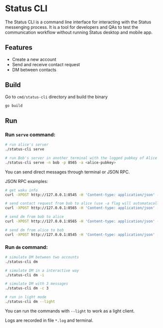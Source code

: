 # Status CLI

The Status CLI is a command line interface for interacting with the Status messenging process. It is a tool for developers and QAs to test the communication workflow without running Status desktop and mobile app.

## Features

- Create a new account
- Send and receive contact request
- DM between contacts

## Build

Go to `cmd/status-cli` directory and build the binary

```bash
go build
```

## Run

### Run `serve` command:

```bash
# run alice's server
./status-cli serve

# run Bob's server in another terminal with the logged pubkey of Alice
./status-cli serve -n bob -p 8565 -a <alice-pubkey>
```

You can send direct messages through terminal or JSON RPC.

JSON RPC examples:

```bash
# get waku info
curl -XPOST http://127.0.0.1:8545 -H 'Content-type: application/json' -d '{"jsonrpc":"2.0","method":"waku_info","params":[],"id":1}'

# send contact request from bob to alice (use -a flag will automatacally send contact request when starting)
curl -XPOST http://127.0.0.1:8565 -H 'Content-type: application/json' -d '{"jsonrpc":"2.0","method":"wakuext_sendContactRequest","params":[{"id": "0x0436470da23039f10c1588bc6b9fcbd4b815bf9fae4dc09c0fb05a7eaaf1670b5dbdbc757630d54bf2f8be45a796304dc42506c3f4172f499f610a9ed85d9b0d4c", "message": "hello"}],"id":1}'

# send dm from bob to alice
curl -XPOST http://127.0.0.1:8565 -H 'Content-type: application/json' -d '{"jsonrpc":"2.0","method":"wakuext_sendOneToOneMessage","params":[{"id": "0x0436470da23039f10c1588bc6b9fcbd4b815bf9fae4dc09c0fb05a7eaaf1670b5dbdbc757630d54bf2f8be45a796304dc42506c3f4172f499f610a9ed85d9b0d4c", "message": "how are you"}],"id":1}'

# send dm from alice to bob
curl -XPOST http://127.0.0.1:8545 -H 'Content-type: application/json' -d '{"jsonrpc":"2.0","method":"wakuext_sendOneToOneMessage","params":[{"id": "0x042c0ce856c41ad6d3f651a84c83f646cdafdf3a26a3d69bce3a6ccf59b23b5a366c12162045d5066abad7912741a6e6c6e8e11e7826c4c850a1de7a2bae24a79c", "message": "Im fine, and you?"}],"id":1}'
```


### Run `dm` command:

```bash
# simulate DM between two accounts
./status-cli dm

# simulate DM in a interactive way
./status-cli dm -i

# simulate DM with 3 messages
./status-cli dm -c 3

# run in light mode
./status-cli dm --light
```

You can run the commands with `--light` to work as a light client.

Logs are recorded in file `*.log` and terminal.